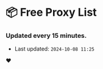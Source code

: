 # :package: Free Proxy List
### Updated every 15 minutes.

- Last updated: `2024-10-08 11:25`

:heart:
